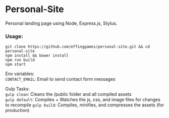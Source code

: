 Personal-Site
=================

Personal landing page using Node, Express.js, Stylus.

### Usage:

```
git clone https://github.com/effinggames/personal-site.git && cd personal-site
npm install && bower install
npm run build
npm start
```
Env variables:  
`CONTACT_EMAIL`: Email to send contact form messages 

Gulp Tasks:  
`gulp clean`: Cleans the /public folder and all compiled assets  
`gulp default`: Compiles + Watches the js, css, and image files for changes to recompile
`gulp build`: Compiles, minifies, and compresses the assets (for production)  
